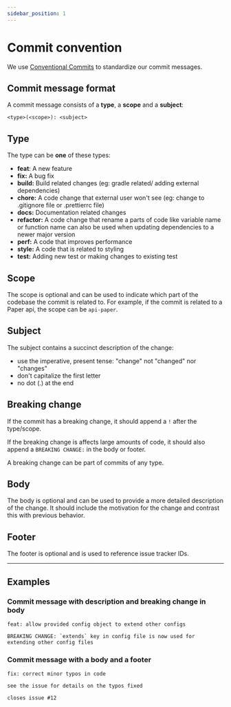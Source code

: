 ```yaml
---
sidebar_position: 1
---
```


# Commit convention

We use [Conventional Commits](https://www.conventionalcommits.org/en/v1.0.0/) to standardize our commit messages.

## Commit message format

A commit message consists of a **type**, a **scope** and a **subject**:

```text
<type>(<scope>): <subject>
```

## Type

The type can be **one** of these types:

- **feat**: A new feature
- **fix:** A bug fix
- **build:** Build related changes (eg: gradle related/ adding external dependencies)
- **chore:** A code change that external user won't see (eg: change to .gitignore file or .prettierrc file)
- **docs:** Documentation related changes
- **refactor:** A code change that rename a parts of code like variable name or function name can also be used when updating dependencies to a newer major version
- **perf:** A code that improves performance
- **style:** A code that is related to styling
- **test:** Adding new test or making changes to existing test

## Scope

The scope is optional and can be used to indicate which part of the codebase the commit is related to. For example, if the commit is related to a Paper api, the scope can be `api-paper`.

## Subject

The subject contains a succinct description of the change:

- use the imperative, present tense: "change" not "changed" nor "changes"
- don't capitalize the first letter
- no dot (.) at the end

## Breaking change

If the commit has a breaking change, it should append a `!` after the type/scope.

If the breaking change is affects large amounts of code, it should also append a `BREAKING CHANGE:` in the body or footer.

A breaking change can be part of commits of any type.

## Body

The body is optional and can be used to provide a more detailed description of the change. It should include the motivation for the change and contrast this with previous behavior.

## Footer

The footer is optional and is used to reference issue tracker IDs.

---

## Examples

### Commit message with description and breaking change in body

```text
feat: allow provided config object to extend other configs

BREAKING CHANGE: `extends` key in config file is now used for extending other config files
```

### Commit message with a body and a footer

```text
fix: correct minor typos in code

see the issue for details on the typos fixed

closes issue #12
```
